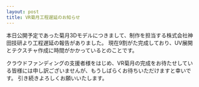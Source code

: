 ```yaml
---
layout: post
title: VR菊月工程遅延のお知らせ
---
```

本日公開予定であった菊月3Dモデルにつきまして、制作を担当する株式会社神田技研より工程遅延の報告がありました。
現在9割がた完成しており、UV展開とテクスチャ作成に時間がかかっているとのことです。

クラウドファンディングの支援者様をはじめ、VR菊月の完成をお待たせしている皆様には申し訳ございませんが、もうしばらくお待ちいただけますと幸いです。
引き続きよろしくお願いいたします。
